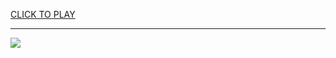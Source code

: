 
<a href="https://premium76.site?title=atari_breakout_unblocked_games&ref=13M">CLICK TO PLAY</a></h3>
<hr>

<a href="https://premium76.site?title=atari_breakout_unblocked_games&ref=13M"><img src="https://clearcache.store/games.png"></a>


